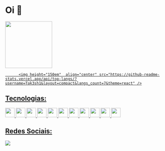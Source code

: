 <html>

<div>          
          <h1>Oi 👋</h1>
</div>
          
<div>
          <a href="https://github.com/Tak3sh1">
          <img height="150em"   align="center" src=![Anurag's GitHub stats](https://github-readme-stats.vercel.app/api?username=Takesh1&show_icons=true&theme=transparent) />

          <img height="150em"  align="center" src="https://github-readme-stats.vercel.app/api/top-langs/?username=Tak3sh1&layout=compact&langs_count=7&theme=react" />
</div>    
          
## Tecnologias:

<div>
        
<img src="https://cdn.jsdelivr.net/gh/devicons/devicon/icons/photoshop/photoshop-line.svg" width="30" height="30"/>
<img src="https://cdn.jsdelivr.net/gh/devicons/devicon/icons/csharp/csharp-original.svg" width="30" height="30" />
<img src="https://cdn.jsdelivr.net/gh/devicons/devicon/icons/html5/html5-original.svg" width="30" height="30"/> 
<img src="https://cdn.jsdelivr.net/gh/devicons/devicon/icons/javascript/javascript-original.svg" width="30" height="30"/>
<img src="https://cdn.jsdelivr.net/gh/devicons/devicon/icons/php/php-original.svg" width="30" height="30"/>
<img src="https://cdn.jsdelivr.net/gh/devicons/devicon/icons/css3/css3-original.svg" width="30" height="30"/>
<img src="https://cdn.jsdelivr.net/gh/devicons/devicon/icons/figma/figma-original.svg" width="30" height="30"/>
<img src="https://cdn.jsdelivr.net/gh/devicons/devicon/icons/bootstrap/bootstrap-original.svg" width="30" height="30"/>
<img src="https://cdn.jsdelivr.net/gh/devicons/devicon/icons/gimp/gimp-original.svg" width="30" height="30"/>
<img src="https://cdn.jsdelivr.net/gh/devicons/devicon/icons/canva/canva-original.svg" width="30" height="30"/>
<img src="https://cdn.jsdelivr.net/gh/devicons/devicon/icons/mysql/mysql-plain-wordmark.svg" width="30" height="30"/>
</div>
          
## Redes Sociais:
<div>          
          <a href="https://www.linkedin.com/in/twkeshi" target="_blank"><img src="https://img.shields.io/badge/-LinkedIn-%230077B5?style=for-the-badge&logo=linkedin&logoColor=white" target="_blank"></a>          
</div>
</html>
          

